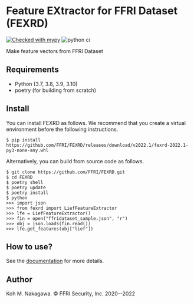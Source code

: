 Feature EXtractor for FFRI Dataset (FEXRD)
=======================================
[![Checked with mypy](http://www.mypy-lang.org/static/mypy_badge.svg)](http://mypy-lang.org/)
![python ci](https://github.com/FFRI/FEXRD/workflows/python%20ci/badge.svg)

Make feature vectors from FFRI Dataset

Requirements
---------------------------------------
- Python (3.7, 3.8, 3.9, 3.10)
- poetry (for building from scratch)

Install
---------------------------------------

You can install FEXRD as follows. We recommend that you create a virtual environment before the following instructions.

```
$ pip install https://github.com/FFRI/FEXRD/releases/download/v2022.1/fexrd-2022.1-py3-none-any.whl
```

Alternatively, you can build from source code as follows.

```
$ git clone https://github.com/FFRI/FEXRD.git
$ cd FEXRD
$ poetry shell
$ poetry update
$ poetry install
$ python
>>> import json
>>> from fexrd import LiefFeatureExtractor
>>> lfe = LiefFeatureExtractor()
>>> fin = open("ffridataset_sample.json", "r")
>>> obj = json.loads(fin.read())
>>> lfe.get_features(obj["lief"])
```

How to use?
---------------------------------------
See the [documentation](https://ffri.github.io/FEXRD/) for more details.

Author
---------------------------------------
Koh M. Nakagawa. &copy; FFRI Security, Inc. 2020--2022
